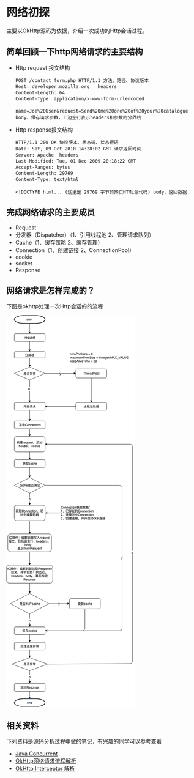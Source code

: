 # 网络初探
主要以OkHttp源码为依据，介绍一次成功的Http会话过程。
## 简单回顾一下http网络请求的主要结构
* Http request 报文结构
    
    ```
    POST /contact_form.php HTTP/1.1 方法、路径、协议版本
    Host: developer.mozilla.org   headers
    Content-Length: 64
    Content-Type: application/x-www-form-urlencoded
    
    name=Joe%20User&request=Send%20me%20one%20of%20your%20catalogue  body、保存请求参数，上边空行表示headers和参数的分界线
    ```
* Http response报文结构
   
    ```
    HTTP/1.1 200 OK 协议版本、状态码、状态短语
    Date: Sat, 09 Oct 2010 14:28:02 GMT 请求返回时间
    Server: Apache  headers
    Last-Modified: Tue, 01 Dec 2009 20:18:22 GMT
    Accept-Ranges: bytes
    Content-Length: 29769
    Content-Type: text/html
    
    <!DOCTYPE html... (这里是 29769 字节的网页HTML源代码) body，返回数据
    ```

## 完成网络请求的主要成员

* Request
* 分发器（Dispatcher）（1、引用线程池 2、管理请求队列）
* Cache（1、缓存策略 2、缓存管理）
* Connection（1、创建链接 2、ConnectionPool）
* cookie
* socket
* Response

## 网络请求是怎样完成的？
下图是okhttp处理一次Http会话的的流程

![网络请求流程](media/15588568433891/%E7%BD%91%E7%BB%9C%E8%AF%B7%E6%B1%82%E6%B5%81%E7%A8%8B.png)



## 相关资料
下列资料是源码分析过程中做的笔记，有兴趣的同学可以参考查看
* [Java Concurrent](https://github.com/LeaYw/Documents/blob/master/docs/15587915875840.md)
* [OkHttp网络请求流程解析](https://github.com/LeaYw/Documents/blob/master/docs/15591163507266.md)
* [OkHttp Interceptor 解析](https://github.com/LeaYw/Documents/blob/master/docs/15588811783421.md)
